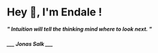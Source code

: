 <h1 title="head"> Hey 👋, I'm Endale !</h1>

**<h5><i>" Intuition will tell the thinking mind where to look next. "</i></h5>**

*<b>___ Jonas Salk ___</b>*
